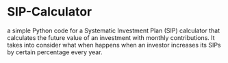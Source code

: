 # SIP-Calculator
a simple Python code for a Systematic Investment Plan (SIP) calculator that calculates the future value of an investment with monthly contributions.
It takes into consider what when happens when an investor increases its SIPs by certain percentage every year.

